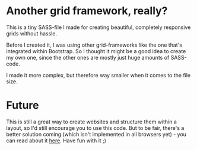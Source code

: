 # Another grid framework, really?

This is a tiny SASS-file I made for creating beautiful, completely responsive grids without hassle.

Before I created it, I was using other grid-frameworks like the one that's integrated within Bootstrap. So I thought it might be a good idea to create my own one, since the other ones are mostly just huge amounts of SASS-code.

I made it more complex, but therefore way smaller when it comes to the file size.

# Future

This is still a great way to create websites and structure them within a layout, so I'd still encourage you to use this code. But to be fair, there's a better solution coming (which isn't implemented in all browsers yet) - you can read about it [here][1]. Have fun with it ;)

[1]: http://leo.im/notes/no-more-css-grid-frameworks/
